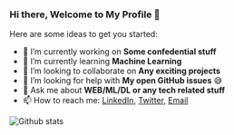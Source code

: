 ### Hi there, Welcome to My Profile 👋

Here are some ideas to get you started:

- 🔭 I’m currently working on **Some confedential stuff**
- 🌱 I’m currently learning **Machine Learning**
- 👯 I’m looking to collaborate on **Any exciting projects**
- 🤔 I’m looking for help with **My open GitHub issues** :sweat_smile:
- 💬 Ask me about **WEB/ML/DL or any tech related stuff**
- 📫 How to reach me: [LinkedIn](https://www.linkedin.com/in/thite-amol/), [Twitter](https://twitter.com/ThisIsAmolT), [Email](thiteamol144@outlook.com)

![Github stats](https://github-readme-stats.vercel.app/api?username=thite-amol)
